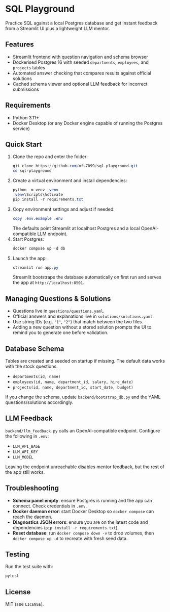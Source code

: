 ﻿# SQL Playground

Practice SQL against a local Postgres database and get instant feedback from a Streamlit UI plus a lightweight LLM mentor.

## Features
- Streamlit frontend with question navigation and schema browser
- Dockerised Postgres 16 with seeded `departments`, `employees`, and `projects` tables
- Automated answer checking that compares results against official solutions
- Cached schema viewer and optional LLM feedback for incorrect submissions

## Requirements
- Python 3.11+
- Docker Desktop (or any Docker engine capable of running the Postgres service)

## Quick Start
1. Clone the repo and enter the folder:
   ```powershell
   git clone https://github.com/nfs7099/sql-playground.git
   cd sql-playground
   ```
2. Create a virtual environment and install dependencies:
   ```powershell
   python -m venv .venv
   .venv\Scripts\Activate
   pip install -r requirements.txt
   ```
3. Copy environment settings and adjust if needed:
   ```powershell
   copy .env.example .env
   ```
   The defaults point Streamlit at localhost Postgres and a local OpenAI-compatible LLM endpoint.
4. Start Postgres:
   ```powershell
   docker compose up -d db
   ```
5. Launch the app:
   ```powershell
   streamlit run app.py
   ```
   Streamlit bootstraps the database automatically on first run and serves the app at `http://localhost:8501`.

## Managing Questions & Solutions
- Questions live in `questions/questions.yaml`.
- Official answers and explanations live in `solutions/solutions.yaml`.
- Use string IDs (e.g. `"1"`, `"2"`) that match between the two files.
- Adding a new question without a stored solution prompts the UI to remind you to generate one before validation.

## Database Schema
Tables are created and seeded on startup if missing. The default data works with the stock questions.
- `departments(id, name)`
- `employees(id, name, department_id, salary, hire_date)`
- `projects(id, name, department_id, start_date, budget)`

If you change the schema, update `backend/bootstrap_db.py` and the YAML questions/solutions accordingly.

## LLM Feedback
`backend/llm_feedback.py` calls an OpenAI-compatible endpoint. Configure the following in `.env`:
- `LLM_API_BASE`
- `LLM_API_KEY`
- `LLM_MODEL`

Leaving the endpoint unreachable disables mentor feedback, but the rest of the app still works.

## Troubleshooting
- **Schema panel empty**: ensure Postgres is running and the app can connect. Check credentials in `.env`.
- **Docker daemon error**: start Docker Desktop so `docker compose` can reach the daemon.
- **Diagnostics JSON errors**: ensure you are on the latest code and dependencies (`pip install -r requirements.txt`).
- **Reset database**: run `docker compose down -v` to drop volumes, then `docker compose up -d` to recreate with fresh seed data.

## Testing
Run the test suite with:
```powershell
pytest
```

## License
MIT (see `LICENSE`).
